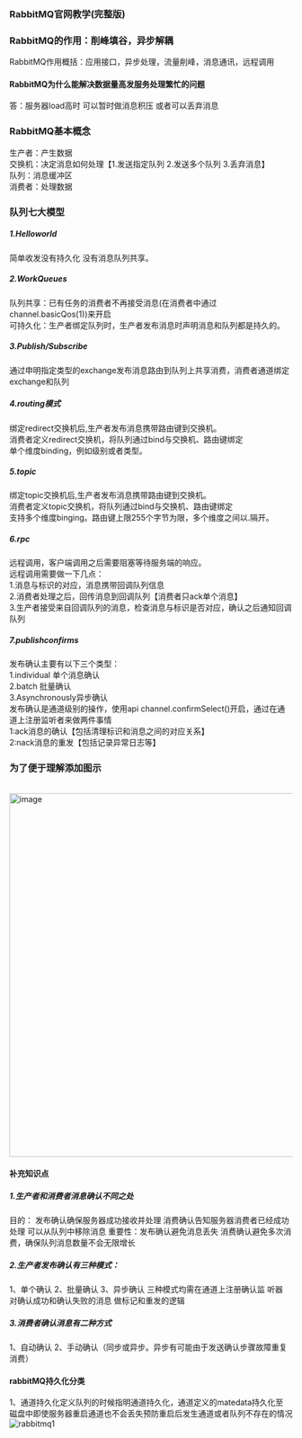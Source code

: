 ### RabbitMQ官网教学(完整版)

### RabbitMQ的作用：削峰填谷，异步解耦

RabbitMQ作用概括：应用接口，异步处理，流量削峰，消息通讯，远程调用

#### RabbitMQ为什么能解决数据量高发服务处理繁忙的问题
答：服务器load高时 可以暂时做消息积压 或者可以丢弃消息

### RabbitMQ基本概念
生产者：产生数据
</br>交换机：决定消息如何处理【1.发送指定队列 2.发送多个队列 3.丢弃消息】
</br>队列：消息缓冲区
</br>消费者：处理数据

### 队列七大模型
##### 1.Helloworld
简单收发没有持久化 没有消息队列共享。

##### 2.WorkQueues
队列共享：已有任务的消费者不再接受消息(在消费者中通过channel.basicQos(1))来开启
</br>可持久化：生产者绑定队列时，生产者发布消息时声明消息和队列都是持久的。

##### 3.Publish/Subscribe
通过申明指定类型的exchange发布消息路由到队列上共享消费，消费者通道绑定exchange和队列

##### 4.routing模式
绑定redirect交换机后,生产者发布消息携带路由键到交换机。
</br>消费者定义redirect交换机，将队列通过bind与交换机、路由键绑定
</br>单个维度binding，例如级别或者类型。

##### 5.topic
绑定topic交换机后,生产者发布消息携带路由键到交换机。
</br>消费者定义topic交换机，将队列通过bind与交换机、路由键绑定
</br>支持多个维度binging。路由键上限255个字节为限，多个维度之间以.隔开。

##### 6.rpc
远程调用，客户端调用之后需要阻塞等待服务端的响应。
</br>远程调用需要做一下几点：
  </br>1.消息与标识的对应，消息携带回调队列信息
  </br>2.消费者处理之后，回传消息到回调队列【消费者只ack单个消息】
  </br>3.生产者接受来自回调队列的消息，检查消息与标识是否对应，确认之后通知回调队列

##### 7.publishconfirms
发布确认主要有以下三个类型：
  </br>1.individual 单个消息确认
  </br>2.batch 批量确认
  </br>3.Asynchronously异步确认
</br>发布确认是通道级别的操作，使用api channel.confirmSelect()开启，通过在通道上注册监听者来做两件事情
  </br>1:ack消息的确认【包括清理标识和消息之间的对应关系】
  </br>2:nack消息的重发【包括记录异常日志等】
  
### 为了便于理解添加图示
</br>
<img width="647" alt="image" src="https://github.com/BellSonmml/RabbitMQTutorialsGuide/assets/80883227/c1dca056-f582-4d03-a402-06ce46dc6ecd">

#### 补充知识点
##### 1.生产者和消费者消息确认不同之处
目的： 发布确认确保服务器成功接收并处理
      消费确认告知服务器消费者已经成功处理 可以从队列中移除消息
重要性：发布确认避免消息丢失
       消费确认避免多次消费，确保队列消息数量不会无限增长
##### 2.生产者发布确认有三种模式：
  1、单个确认
  2、批量确认
  3、异步确认
  三种模式均需在通道上注册确认监 听器 对确认成功和确认失败的消息 做标记和重发的逻辑
##### 3.消费者确认消息有二种方式
  1、自动确认
  2、手动确认（同步或异步。异步有可能由于发送确认步骤故障重复消费）
#### rabbitMQ持久化分类
1、通道持久化定义队列的时候指明通道持久化，通道定义的matedata持久化至
  磁盘中即使服务器重启通道也不会丢失预防重启后发生通道或者队列不存在的情况
![rabbitmq1](https://github.com/BellSonmml/RabbitMQTutorialsGuide/assets/80883227/e7496500-1537-428e-a107-7ad6350ecb22)

  
